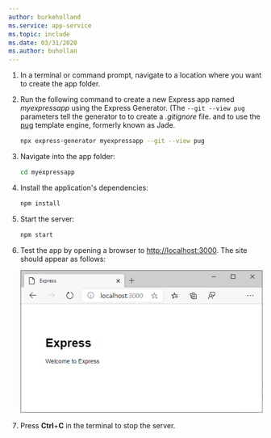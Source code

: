 ```yaml
---
author: burkeholland
ms.service: app-service  
ms.topic: include
ms.date: 03/31/2020
ms.author: buhollan
---
```


1. In a terminal or command prompt, navigate to a location where you want to create the app folder.

1. Run the following command to create a new Express app named *myexpressapp* using the Express Generator. (The `--git --view pug` parameters tell the generator to to create a *.gitignore* file. and to use the [pug](https://pugjs.org/api/getting-started.html) template engine, formerly known as Jade.

    ```bash
    npx express-generator myexpressapp --git --view pug
    ```

1. Navigate into the app folder:

    ```bash
    cd myexpressapp
    ```

1. Install the application's dependencies:

    ```bash
    npm install
    ```

1. Start the server:

    ```bash
    npm start
    ```

1. Test the app by opening a browser to [http://localhost:3000](http://localhost:3000). The site should appear as follows:

    ![Running Express Application](../media/deploy-azure/express.png)

1. Press **Ctrl**+**C** in the terminal to stop the server.
